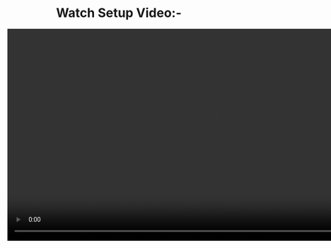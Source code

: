 <p align="center" style="text-align:center">
  <h1 align="center">Watch Setup Video:-</h1>
 
<video autoplay loop style="width:100%; height: auto; position:absolute; z-index: -1;">
  <source src="https://github.com/Technical-Robot/ADB-Tool-For-PC/raw/main/How_to_Use_ADB-Video.mp4" type="video/mp4" />
</video>
